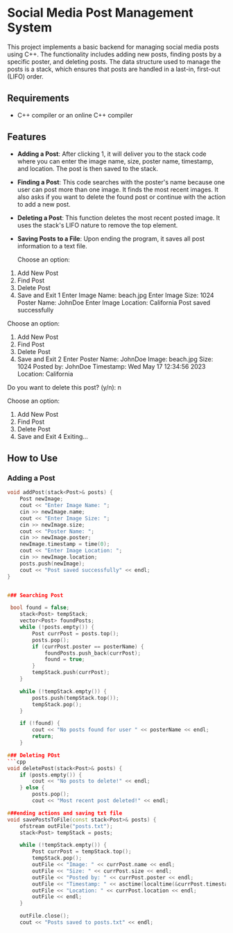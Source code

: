 # Social Media Post Management System

This project implements a basic backend for managing social media posts using C++. The functionality includes adding new posts, finding posts by a specific poster, and deleting posts. The data structure used to manage the posts is a stack, which ensures that posts are handled in a last-in, first-out (LIFO) order.

## Requirements
- C++ compiler or an online C++ compiler

## Features

- **Adding a Post**: 
  After clicking 1, it will deliver you to the stack code where you can enter the image name, size, poster name, timestamp, and location. The post is then saved to the stack.

- **Finding a Post**: 
  This code searches with the poster's name because one user can post more than one image. It finds the most recent images. It also asks if you want to delete the found post or continue with the action to add a new post.

- **Deleting a Post**: 
  This function deletes the most recent posted image. It uses the stack's LIFO nature to remove the top element.

- **Saving Posts to a File**: 
  Upon ending the program, it saves all post information to a text file.

  Choose an option:
1. Add New Post
2. Find Post
3. Delete Post
4. Save and Exit
1
Enter Image Name: beach.jpg
Enter Image Size: 1024
Poster Name: JohnDoe
Enter Image Location: California
Post saved successfully

Choose an option:
1. Add New Post
2. Find Post
3. Delete Post
4. Save and Exit
2
Enter Poster Name: JohnDoe
Image: beach.jpg
Size: 1024
Posted by: JohnDoe
Timestamp: Wed May 17 12:34:56 2023
Location: California

Do you want to delete this post? (y/n): n

Choose an option:
1. Add New Post
2. Find Post
3. Delete Post
4. Save and Exit
4
Exiting...


## How to Use

### Adding a Post
```cpp
void addPost(stack<Post>& posts) {
    Post newImage;
    cout << "Enter Image Name: ";
    cin >> newImage.name;
    cout << "Enter Image Size: ";
    cin >> newImage.size;
    cout << "Poster Name: ";
    cin >> newImage.poster;
    newImage.timestamp = time(0);
    cout << "Enter Image Location: ";
    cin >> newImage.location;
    posts.push(newImage);
    cout << "Post saved successfully" << endl;
}


### Searching Post

 bool found = false;
    stack<Post> tempStack;
    vector<Post> foundPosts;  
    while (!posts.empty()) {
        Post currPost = posts.top();
        posts.pop();
        if (currPost.poster == posterName) {
            foundPosts.push_back(currPost);
            found = true;
        }
        tempStack.push(currPost);
    }

    while (!tempStack.empty()) {
        posts.push(tempStack.top());
        tempStack.pop();
    }

    if (!found) {
        cout << "No posts found for user " << posterName << endl;
        return;
    }

### Deleting POst
```cpp
void deletePost(stack<Post>& posts) {
    if (posts.empty()) {
        cout << "No posts to delete!" << endl;
    } else {
        posts.pop();
        cout << "Most recent post deleted!" << endl;

###ending actions and saving txt file
void savePostsToFile(const stack<Post>& posts) {
    ofstream outFile("posts.txt");
    stack<Post> tempStack = posts;

    while (!tempStack.empty()) {
        Post currPost = tempStack.top();
        tempStack.pop();
        outFile << "Image: " << currPost.name << endl;
        outFile << "Size: " << currPost.size << endl;
        outFile << "Posted by: " << currPost.poster << endl;
        outFile << "Timestamp: " << asctime(localtime(&currPost.timestamp));
        outFile << "Location: " << currPost.location << endl;
        outFile << endl;
    }

    outFile.close();
    cout << "Posts saved to posts.txt" << endl;
